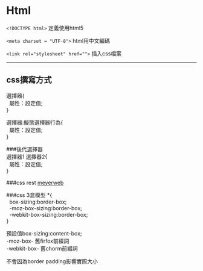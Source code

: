 # Html
	
`<!DOCTYPE html>` 定義使用html5

`<meta charset = "UTF-8">` html用中文編碼

`<link rel="stylesheet" href="">` 插入css檔案  
* * *
## css撰寫方式
選擇器{  
&nbsp; 屬性：設定值;  
}  

選擇器:擬態選擇器行為{  
&nbsp; 屬性：設定值;  
} 
 
###後代選擇器  
選擇器1 選擇器2{  
&nbsp; 屬性：設定值;  
}

###css rest 
 [meyerweb](https://meyerweb.com/eric/tools/css/reset/ "")
 
###css 3盒模型
*{   
	&nbsp;  box-sizing:border-box;  
	&nbsp; -moz-box-sizing:border-box;  
	&nbsp; -webkit-box-sizing:border-box;  
}  

預設值box-sizing:content-box;  
-moz-box- 舊firfox前綴詞  
-webkit-box- 舊chorm前綴詞

不會因為border padding影響實際大小

